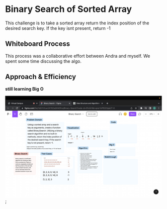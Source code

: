 # Binary Search of Sorted Array
<!-- Description of the challenge -->
This challenge is to take a sorted array return the index position of the desired search key. If the key isnt present, return -1

## Whiteboard Process
<!-- Embedded whiteboard image -->

This process was a collaborative effort between Andra and myself. We spent some time discussing the algo.

## Approach & Efficiency
<!-- What approach did you take? Discuss Why. What is the Big O space/time for this approach? -->

**still learning Big O**

![](./../../.././images/whiteboard%20binary.png);